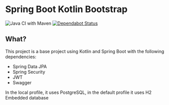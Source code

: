 # Spring Boot Kotlin Bootstrap

![Java CI with Maven](https://github.com/fialhorenato/KotlinSpringBootStrap/workflows/Java%20CI%20with%20Maven/badge.svg)
[![Dependabot Status](https://api.dependabot.com/badges/status?host=github&repo=fialhorenato/KotlinSpringBootStrap)](https://dependabot.com)

## What?

This project is a base project using Kotlin and Spring Boot with the following dependencies:

- Spring Data JPA
- Spring Security
- JWT
- Swagger

In the local profile, it uses PostgreSQL, in the default profile it uses H2 Embedded database


